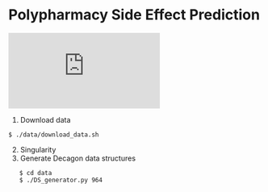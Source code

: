 # Polypharmacy Side Effect Prediction

![alt text](https://github.com/diitaz93/polypharm_predict/blob/main/images/pipeline_cont.pdf "Pipeline")

1. Download data
```
$ ./data/download_data.sh
```
2. Singularity
3. Generate Decagon data structures
```
   $ cd data
   $ ./DS_generator.py 964
```
